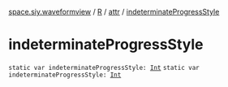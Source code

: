 [space.siy.waveformview](../../index.md) / [R](../index.md) / [attr](index.md) / [indeterminateProgressStyle](./indeterminate-progress-style.md)

# indeterminateProgressStyle

`static var indeterminateProgressStyle: `[`Int`](https://kotlinlang.org/api/latest/jvm/stdlib/kotlin/-int/index.html)
`static var indeterminateProgressStyle: `[`Int`](https://kotlinlang.org/api/latest/jvm/stdlib/kotlin/-int/index.html)